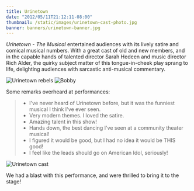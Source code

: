 ```yaml
---
title: Urinetown
date: "2012/05/11T21:12:11-08:00"
thumbnail: /static/images/urinetown-cast-photo.jpg
banner: banners/urinetown-banner.jpg
---
```


<!--Add details about the show below.-->
*Urinetown - The Musical* entertained audiences with its lively satire and comical musical numbers. With a great cast of old and new members, and in the capable hands of talented director Sarah Hedeen and music director Rich Alder, the quirky subject matter of this tongue-in-cheek play sprang to life, delighting audiences with sarcastic anti-musical commentary.

![Urinetown rebels](/images/urinetown-rebels.jpg)
![Bobby](/images/urinetown-bobby.jpg)

Some remarks overheard at performances:

> - I've never heard of Urinetown before, but it was the funniest musical I think I've ever seen.
> - Very modern themes. I loved the satire.
> - Amazing talent in this show!
> - Hands down, the best dancing I've seen at a community theater musical!
> - I figured it would be good, but I had no idea it would be THIS good!
> - I feel like the leads should go on American Idol, seriously!

![Urinetown cast](/images/urinetown-cast-photo.jpg)

We had a blast with this performance, and were thrilled to bring it to the stage!
